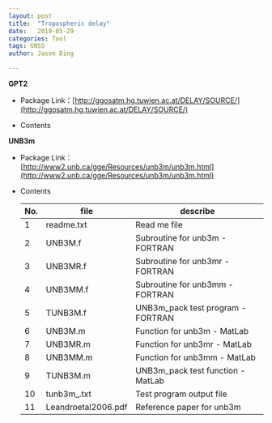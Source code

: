 ```yaml
---
layout: post
title:  "Tropospheric delay"
date:   2019-05-29
categories: Tool
tags: GNSS
author: Jason Ding

---
```


**GPT2**

- Package Link：[http://ggosatm.hg.tuwien.ac.at/DELAY/SOURCE/](http://ggosatm.hg.tuwien.ac.at/DELAY/SOURCE/)

- Contents


**UNB3m**

- Package Link：[http://www2.unb.ca/gge/Resources/unb3m/unb3m.html](http://www2.unb.ca/gge/Resources/unb3m/unb3m.html)

- Contents

  | No.  | file                | describe                          |
  | ---- | ------------------- | --------------------------------- |
  | 1    | readme.txt          | Read me file                      |
  | 2    | UNB3M.f             | Subroutine for unb3m - FORTRAN    |
  | 3    | UNB3MR.f            | Subroutine for unb3mr - FORTRAN   |
  | 4    | UNB3MM.f            | Subroutine for unb3mm - FORTRAN   |
  | 5    | TUNB3M.f            | UNB3m_pack test program - FORTRAN |
  | 6    | UNB3M.m             | Function for unb3m - MatLab       |
  | 7    | UNB3MR.m            | Function for unb3mr - MatLab      |
  | 8    | UNB3MM.m            | Function for unb3mm - MatLab      |
  | 9    | TUNB3M.m            | UNB3m_pack test function - MatLab |
  | 10   | tunb3m_.txt         | Test program output file          |
  | 11   | Leandroetal2006.pdf | Reference paper for unb3m         |
